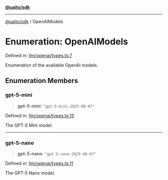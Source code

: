 [**@uaito/sdk**](../README.md)

***

[@uaito/sdk](../README.md) / OpenAIModels

# Enumeration: OpenAIModels

Defined in: [llm/openai/types.ts:7](https://github.com/elribonazo/uaito/blob/a99e7bcbdb0358b1999f9ce76755884ba2c23b7e/packages/sdk/src/llm/openai/types.ts#L7)

Enumeration of the available OpenAI models.

## Enumeration Members

### gpt-5-mini

> **gpt-5-mini**: `"gpt-5-mini-2025-08-07"`

Defined in: [llm/openai/types.ts:15](https://github.com/elribonazo/uaito/blob/a99e7bcbdb0358b1999f9ce76755884ba2c23b7e/packages/sdk/src/llm/openai/types.ts#L15)

The GPT-5 Mini model.

***

### gpt-5-nano

> **gpt-5-nano**: `"gpt-5-nano-2025-08-07"`

Defined in: [llm/openai/types.ts:11](https://github.com/elribonazo/uaito/blob/a99e7bcbdb0358b1999f9ce76755884ba2c23b7e/packages/sdk/src/llm/openai/types.ts#L11)

The GPT-5 Nano model.
